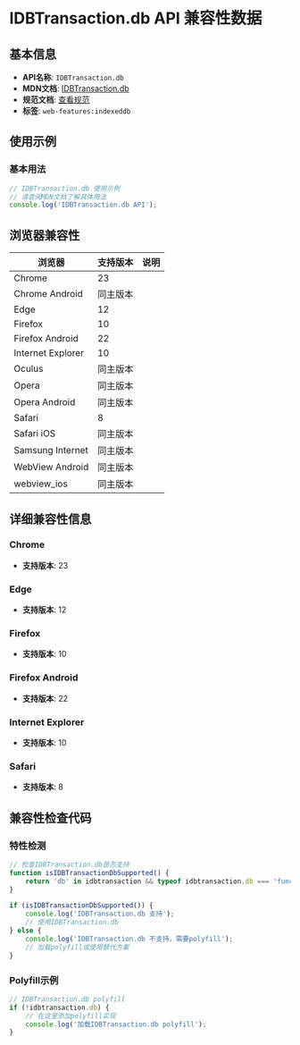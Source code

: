 # IDBTransaction.db API 兼容性数据

## 基本信息

- **API名称**: `IDBTransaction.db`
- **MDN文档**: [IDBTransaction.db](https://developer.mozilla.org/docs/Web/API/IDBTransaction/db)
- **规范文档**: [查看规范](https://w3c.github.io/IndexedDB/#ref-for-dom-idbtransaction-db①)
- **标签**: `web-features:indexeddb`

## 使用示例

### 基本用法

```javascript
// IDBTransaction.db 使用示例
// 请查阅MDN文档了解具体用法
console.log('IDBTransaction.db API');
```

## 浏览器兼容性

| 浏览器 | 支持版本 | 说明 |
|--------|----------|------|
| Chrome | 23 |  |
| Chrome Android | 同主版本 |  |
| Edge | 12 |  |
| Firefox | 10 |  |
| Firefox Android | 22 |  |
| Internet Explorer | 10 |  |
| Oculus | 同主版本 |  |
| Opera | 同主版本 |  |
| Opera Android | 同主版本 |  |
| Safari | 8 |  |
| Safari iOS | 同主版本 |  |
| Samsung Internet | 同主版本 |  |
| WebView Android | 同主版本 |  |
| webview_ios | 同主版本 |  |

## 详细兼容性信息

### Chrome

- **支持版本**: 23

### Edge

- **支持版本**: 12

### Firefox

- **支持版本**: 10

### Firefox Android

- **支持版本**: 22

### Internet Explorer

- **支持版本**: 10

### Safari

- **支持版本**: 8

## 兼容性检查代码

### 特性检测

```javascript
// 检查IDBTransaction.db是否支持
function isIDBTransactionDbSupported() {
    return 'db' in idbtransaction && typeof idbtransaction.db === 'function';
}

if (isIDBTransactionDbSupported()) {
    console.log('IDBTransaction.db 支持');
    // 使用IDBTransaction.db
} else {
    console.log('IDBTransaction.db 不支持，需要polyfill');
    // 加载polyfill或使用替代方案
}
```

### Polyfill示例

```javascript
// IDBTransaction.db polyfill
if (!idbtransaction.db) {
    // 在这里添加polyfill实现
    console.log('加载IDBTransaction.db polyfill');
}
```

